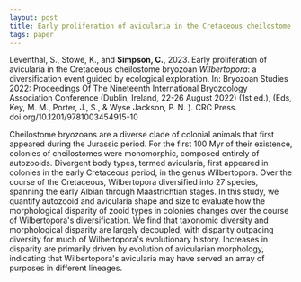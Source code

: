 ```yaml
---
layout: post
title: Early proliferation of avicularia in the Cretaceous cheilostome bryozoan Wilbertopora: a diversification event guided by ecological exploration
tags: paper  
---
```


Leventhal, S.,  Stowe, K., and **Simpson, C.**, 2023. Early proliferation of avicularia in the Cretaceous cheilostome bryozoan  *Wilbertopora*: a diversification event guided by ecological exploration.  In: Bryozoan Studies 2022: Proceedings Of The Nineteenth International Bryozoology Association Conference (Dublin, Ireland, 22-26 August 2022) (1st ed.), (Eds, Key, M. M., Porter, J., S., & Wyse Jackson, P. N. ). CRC Press. doi.org/10.1201/9781003454915-10

Cheilostome bryozoans are a diverse clade of colonial animals that first appeared during the Jurassic period. For the first 100 Myr of their existence, colonies of cheilostomes were monomorphic, composed entirely of autozooids. Divergent body types, termed avicularia, first appeared in colonies in the early Cretaceous period, in the genus Wilbertopora. Over the course of the Cretaceous, Wilbertopora diversified into 27 species, spanning the early Albian through Maastrichtian stages. In this study, we quantify autozooid and avicularia shape and size to evaluate how the morphological disparity of zooid types in colonies changes over the course of Wilbertopora's diversification. We find that taxonomic diversity and morphological disparity are largely decoupled, with disparity outpacing diversity for much of Wilbertopora's evolutionary history. Increases in disparity are primarily driven by evolution of avicularian morphology, indicating that Wilbertopora's avicularia may have served an array of purposes in different lineages.


